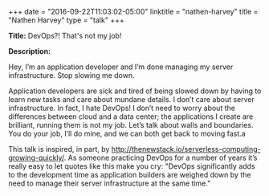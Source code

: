 +++
date = "2016-09-22T11:03:02-05:00"
linktitle = "nathen-harvey"
title = "Nathen Harvey"
type = "talk"
+++

<div class="span-15  ">
  <div class="span-15  last ">
  <p><strong>Title:</strong>
  DevOps?! That's not my job!
</p>

<p><strong>Description:</strong></p>
<p>
Hey, I’m an application developer and I’m done managing my server infrastructure. Stop slowing me down.
</p>
<p>
Application developers are sick and tired of being slowed down by having to learn new tasks and care about mundane details. I don’t care about server infrastructure. In fact, I hate DevOps! I don’t need to worry about the differences between cloud and a data center; the applications I create are brilliant, running them is not my job. Let’s talk about walls and boundaries. You do your job, I’ll do mine, and we can both get back to moving fast.a
</p>
<p>
This talk is inspired, in part, by <a href="http://thenewstack.io/serverless-computing-growing-quickly/">http://thenewstack.io/serverless-computing-growing-quickly/</a>. As someone practicing DevOps for a number of years it’s really easy to let quotes like this make you cry: "DevOps significantly adds to the development time as application builders are weighed down by the need to manage their server infrastructure at the same time."
</p>
<p>
  </div>
</div>
